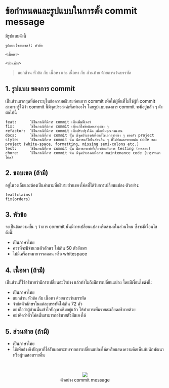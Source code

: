 # ข้อกำหนดและรูปแบบในการตั้ง commit message
มีรูปแบบดังนี้
```
รูปแบบ(ขอบเขต): หัวข้อ

<เนื้อหา>

<ส่วนท้าย>
```
>แยกส่วน หัวข้อ กับ เนื้อหา และ เนื้อหา กับ ส่วนท้าย ด้วยการเว้นบรรทัด

## 1. รูปแบบ ของการ commit
เป็นส่วนแรกสุดที่ต้องระบุในข้อความอธิบายก่อนการ commit เพื่อให้ผู้อื่นที่ไม่ใช่ผู้ที่ commit สามารถรู้ได้ว่า commit นี้มีจุดประสงค์เพื่อทำอะไร โดยรูปแบบของการ commit จะมีอยู่หลัก ๆ ดังต่อไปนี้
```
feat:      ใช้ในกรณีที่มีการ commit เพื่อเพื่มฟีเจอร์
fix:       ใช้ในกรณีที่มีการ commit เพื่อแก้ไขข้อผิดพลาดต่าง ๆ
refactor:  ใช้ในกรณีที่มีการ commit เพื่อปรับปรุงโค้ด เพื่อเพิ่มคุณภาพงาน
docs:      ใช้ในกรณีที่การ commit นั้น มีจุดประสงค์เพื่อแก้ไขเอกสารต่าง ๆ ของตัว project
style:     ใช้ในกรณีที่การ commit นั้น มีการแก้ไขในส่วนอื่น ๆ ที่ไม่ส่งผลกระทบต่อ code ของ project (white-space, formatting, missing semi-colons etc.)
test:      ใช้ในกรณีที่การ commit นั้น มีการกระทำที่เกี่ยวข้องกับการ testing (ทดสอบ)
chore:     ใช้ในกรณีที่การ commit นั้น มีจุดประสงค์เพื่อการ maintenance code (บำรุงรักษาโค้ด)
```
## 2. ขอบเขต (ถ้ามี)
อยู่ในวงเล็บและต้องเป็นคำนามที่อธิบายส่วนของโค้ดที่ได้รับการเปลี่ยนแปลง
ตัวอย่าง:
```
feat(claims)
fix(orders)
```
## 3. หัวข้อ
จะเป็นข้อความสั้น ๆ ว่าการ commit นั้นมีการเปลี่ยนแปลงหรือส่งผลในส่วนไหน ซึ่งจะมีเงื่อนไขดังนี้:
- เป็นภาษาไทย
- ควรที่จะมีจำนวนตัวอักษร ไม่เกิน 50 ตัวอักษร
- ไม่มีเครื่องหมายวรรคตอน หรือ whitespace
## 4. เนื้อหา (ถ้ามี)
เป็นส่วนที่ใช้อธิบายว่ามีการเปลี่ยนอะไรบ้าง แล้วทำไมถึงมีการเปลี่ยนแปลง โดยมีเงื่อนไขดังนี้:
- เป็นภาษาไทย
- แยกส่วน หัวข้อ กับ เนื้อหา ด้วยการเว้นบรรทัด 
- จำกัดตัวอักษรในแต่ละบรรทัดไม่เกิน 72 ตัว
- อย่าถือว่าผู้อ่านนั้นเข้าใจปัญหาเดิมอยู่แล้ว ให้ทำการเพิ่มรายละเอียดอธิบายด้วย
- อย่าคิดว่าตัวโค้ดนั้นสามารถอธิบายตัวมันเองได้

## 5. ส่วนท้าย (ถ้ามี)
- เป็นภาษาไทย
- ใช้เพื่ออ้างอิงปัญหาที่ได้รับผลกระทบจากการเปลี่ยนแปลงโค้ดหรือแสดงความคิดเห็นกับนักพัฒนาหรือผู้ทดสอบรายอื่น

<br />
<p align="center">
  <img src="https://github.com/docxed/virusbooking/blob/main/tasks/Task3/%E0%B8%95%E0%B8%A2.png?raw=true" /><br />
  ตัวอย่าง commit message
</p>

